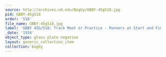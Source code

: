 ```yaml
---
source: http://archives.nd.edu/Bagby/GBBY-45g518.jpg
pid: GBBY-45g518
order: '518'
file_name: GBBY-45g518.jpg
label: 'GBBY 45G/518: Track Meet or Practice - Runners at Start and Finish - 1934'
_date: '1934'
object_type: glass plate negative
layout: generic_collection_item
collection: bagby
---
```

